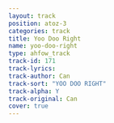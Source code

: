 ```yaml
---
layout: track
position: atoz-3
categories: track
title: Yoo Doo Right
name: yoo-doo-right
type: ahfow_track
track-id: 171
track-lyrics: 
track-author: Can
track-sort: "YOO DOO RIGHT"
track-alpha: Y
track-original: Can
cover: true
---
```

